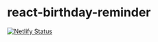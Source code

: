 # react-birthday-reminder

[![Netlify Status](https://api.netlify.com/api/v1/badges/a7e8083e-3897-46d2-8d22-a26ded166558/deploy-status)](https://app.netlify.com/sites/zen-curie-1503c4/deploys)
